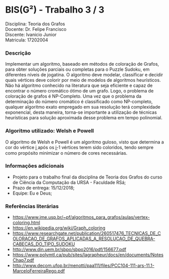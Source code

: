 # BIS(G²) - Trabalho 3 / 3
Disciplina: Teoria dos Grafos     
Docente: Dr. Felipe Francisco     
Discente: Ivanicio Junior     
Matricula: 17202004      

### Descrição
Implementar um algoritmo, baseado em métodos de coloração de Grafos, para obter soluções parciais ou completas para o Puzzle Sudoku, em diferentes níveis de jogatina. O algoritmo deve modelar, classificar e decidir quais vértices deve colorir por meio de modelos de algoritmos heurísticos. Não há algoritmo conhecido na literatura que seja eficiente e capaz de encontrar o número cromático ótimo de um grafo. Logo, o problema de coloração de grafos é NP-Completo. Uma vez que o problema da determinação do número cromático é classificado como NP-completo, qualquer algoritmo exato empregado em sua resolução terá complexidade exponencial, desta maneira, torna-se importante a utilização de técnicas heurísticas para solução aproximada desse problema em tempo polinomial.  

### Algoritmo utilizado: Welsh e Powell
O algoritmo de Welsh e Powell é um algoritmo guloso, visto que determina a cor do vértice ݆j após os ݆j-1 vértices terem sido coloridos, tendo sempre como propósito minimizar o número de cores necessárias.

### Informações adicionais
  - Projeto para o trabalho final da disciplina de Teoria dos Grafos do curso de Ciência da Computação da URSA - Faculdade RSá;
  - Prazo de entrega: 15/12/2018;
  - Equipe: Eu e Deus;

### Referências literárias
- https://www.ime.usp.br/~pf/algoritmos_para_grafos/aulas/vertex-coloring.html
- https://en.wikipedia.org/wiki/Graph_coloring
- https://www.researchgate.net/publication/260517476_TECNICAS_DE_COLORACAO_DE_GRAFOS_APLICADAS_A_RESOLUCAO_DE_QUEBRA-CABECAS_DO_TIPO_SUDOKU
- http://www.din.uem.br/sbpo/sbpo2016/pdf/156677.pdf
- https://www.polymtl.ca/pub/sites/lagrapheur/docs/en/documents/NotesChap7.pdf
- http://www.decom.ufop.br/menotti/paa111/files/PCC104-111-ars-11.1-MarceloFerreiraRego.pdf
